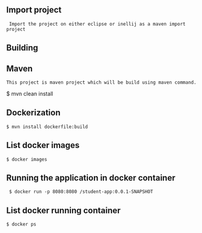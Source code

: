 ## Import project

```
 Import the project on either eclipse or inellij as a maven import project
```

## Building

## Maven

```
This project is maven project which will be build using maven command.
```
$ mvn clean install

## Dockerization

```
$ mvn install dockerfile:build 
```

## List docker images

``` 
$ docker images
```

## Running the application in docker container

```
 $ docker run -p 8080:8080 /student-app:0.0.1-SNAPSHOT
```

## List docker running container

```
$ docker ps
```
